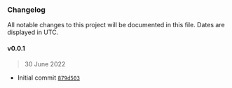 ### Changelog

All notable changes to this project will be documented in this file. Dates are displayed in UTC.

#### v0.0.1

> 30 June 2022

- Initial commit [`879d503`](https://github.com/johnie/seconds-to-timestamp/commit/879d5032f6cbc19cc71c2489eca4bd2e6606b3d8)
